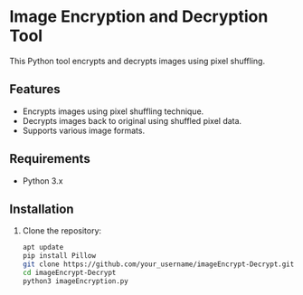 # Image Encryption and Decryption Tool

This Python tool encrypts and decrypts images using pixel shuffling.

## Features

- Encrypts images using pixel shuffling technique.
- Decrypts images back to original using shuffled pixel data.
- Supports various image formats.

## Requirements

- Python 3.x

## Installation

1. Clone the repository:
   ```bash
   apt update
   pip install Pillow
   git clone https://github.com/your_username/imageEncrypt-Decrypt.git
   cd imageEncrypt-Decrypt
   python3 imageEncryption.py
   
